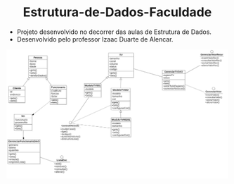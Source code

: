 <h1 align="center">Estrutura-de-Dados-Faculdade</h1>

- Projeto desenvolvido no decorrer das aulas de Estrutura de Dados.
- Desenvolvido pelo professor Izaac Duarte de Alencar.

<img src="public/DiagramaClasses-Estrutura.jpg"/>